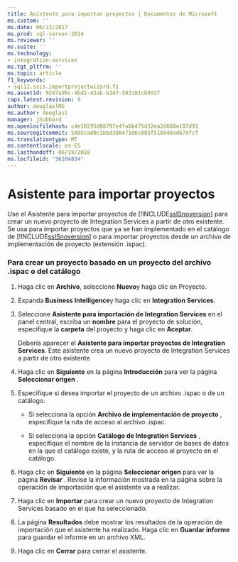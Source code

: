 ```yaml
---
title: Asistente para importar proyectos | Documentos de Microsoft
ms.custom: ''
ms.date: 06/13/2017
ms.prod: sql-server-2014
ms.reviewer: ''
ms.suite: ''
ms.technology:
- integration-services
ms.tgt_pltfrm: ''
ms.topic: article
f1_keywords:
- sql12.ssis.importprojectwizard.f1
ms.assetid: 9247ad6c-4bd1-43ab-b347-583181cb9917
caps.latest.revision: 9
author: douglaslMS
ms.author: douglasl
manager: jhubbard
ms.openlocfilehash: c4e18295d08797e4fa6b475d32ea2d688e187d91
ms.sourcegitcommit: 5dd5cad0c1bbd308471d6c885f516948ad67dfcf
ms.translationtype: MT
ms.contentlocale: es-ES
ms.lasthandoff: 06/19/2018
ms.locfileid: "36204834"
---
```

# <a name="import-project-wizard"></a>Asistente para importar proyectos
  Use el Asistente para importar proyectos de [!INCLUDE[ssISnoversion](../includes/ssisnoversion-md.md)] para crear un nuevo proyecto de Integration Services a partir de otro existente. Se usa para importar proyectos que ya se han implementado en el catálogo de [!INCLUDE[ssISnoversion](../includes/ssisnoversion-md.md)] o para importar proyectos desde un archivo de implementación de proyecto (extensión .ispac).  
  
### <a name="to-create-a-project-based-on-a-project-in-ispac-file-or-in-catalog"></a>Para crear un proyecto basado en un proyecto del archivo .ispac o del catálogo  
  
1.  Haga clic en **Archivo**, seleccione **Nuevo**y haga clic en Proyecto.  
  
2.  Expanda **Business Intelligence**y haga clic en **Integration Services**.  
  
3.  Seleccione **Asistente para importación de Integration Services** en el panel central, escriba un **nombre** para el proyecto de solución, especifique la **carpeta** del proyecto y haga clic en **Aceptar**.  
  
     Debería aparecer el **Asistente para importar proyectos de Integration Services**. Este asistente crea un nuevo proyecto de Integration Services a partir de otro existente  
  
4.  Haga clic en **Siguiente** en la página **Introducción** para ver la página **Seleccionar origen** .  
  
5.  Especifique si desea importar el proyecto de un archivo .ispac o de un catálogo.  
  
    -   Si selecciona la opción **Archivo de implementación de proyecto** , especifique la ruta de acceso al archivo .ispac.  
  
    -   Si selecciona la opción **Catálogo de Integration Services** , especifique el nombre de la instancia de servidor de bases de datos en la que el catálogo existe, y la ruta de acceso al proyecto en el catálogo.  
  
6.  Haga clic en **Siguiente** en la página **Seleccionar origen** para ver la página **Revisar** . Revise la información mostrada en la página sobre la operación de importación que el asistente va a realizar.  
  
7.  Haga clic en **Importar** para crear un nuevo proyecto de Integration Services basado en el que ha seleccionado.  
  
8.  La página **Resultados** debe mostrar los resultados de la operación de importación que el asistente ha realizado. Haga clic en **Guardar informe** para guardar el informe en un archivo XML.  
  
9. Haga clic en **Cerrar** para cerrar el asistente.  
  
  